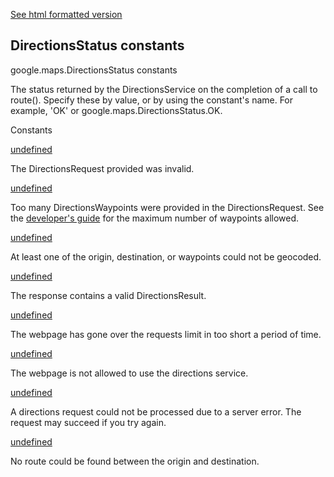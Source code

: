 [See html formatted version](https://huasofoundries.github.io/google-maps-documentation/DirectionsStatus.html)

DirectionsStatus constants
--------------------------

google.maps.DirectionsStatus constants

The status returned by the DirectionsService on the completion of a call to route(). Specify these by value, or by using the constant's name. For example, 'OK' or google.maps.DirectionsStatus.OK.

Constants

[undefined](#DirectionsStatus.INVALID_REQUEST)

The DirectionsRequest provided was invalid.

[undefined](#DirectionsStatus.MAX_WAYPOINTS_EXCEEDED)

Too many DirectionsWaypoints were provided in the DirectionsRequest. See the [developer's guide](/maps/documentation/javascript/directions#UsageLimits) for the maximum number of waypoints allowed.

[undefined](#DirectionsStatus.NOT_FOUND)

At least one of the origin, destination, or waypoints could not be geocoded.

[undefined](#DirectionsStatus.OK)

The response contains a valid DirectionsResult.

[undefined](#DirectionsStatus.OVER_QUERY_LIMIT)

The webpage has gone over the requests limit in too short a period of time.

[undefined](#DirectionsStatus.REQUEST_DENIED)

The webpage is not allowed to use the directions service.

[undefined](#DirectionsStatus.UNKNOWN_ERROR)

A directions request could not be processed due to a server error. The request may succeed if you try again.

[undefined](#DirectionsStatus.ZERO_RESULTS)

No route could be found between the origin and destination.